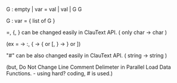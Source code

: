G :
  empty |
  var = val |
  val |
  G G 
  
G : 
  var = { 
    list of G
  }
  
=, {, }  can be changed easily in ClauText API. ( only char -> char )

(ex = -> :, { -> { or [, } -> } or ])


"#" can be also changed easily in ClauText API. ( string -> string )

(but, Do Not Change Line Comment Delimeter in Parallel Load Data Functions. - using hard? coding, # is used.)
